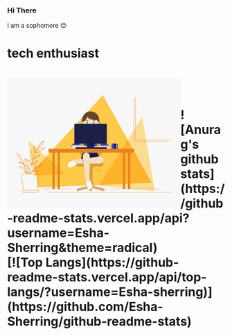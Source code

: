 ### Hi There
I am a sophomore :blush:
<h1>tech enthusiast<h1>
<p><img height="300px" align="left" src="0_K2WLMTExLyida7OR.gif" alt="esha-sherring"></p>

<br> 
<br>
![Anurag's github stats](https://github-readme-stats.vercel.app/api?username=Esha-Sherring&theme=radical)<br>
[![Top Langs](https://github-readme-stats.vercel.app/api/top-langs/?username=Esha-sherring)](https://github.com/Esha-Sherring/github-readme-stats)
